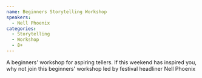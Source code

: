 ```yaml
---
name: Beginners Storytelling Workshop
speakers:
  - Nell Phoenix
categories:
  - Storytelling
  - Workshop
  - 8+
---
```


A beginners' workshop for aspiring tellers. If this weekend has inspired you, why not join this beginners' workshop led by festival headliner Nell Phoenix